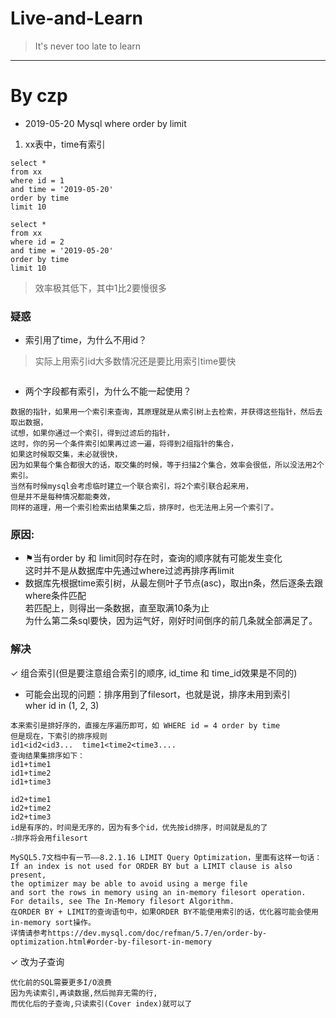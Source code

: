 # Live-and-Learn
> It's never too late to learn
---
# By czp
* 2019-05-20 Mysql where order by limit
1. xx表中，time有索引
```
select *
from xx
where id = 1
and time = '2019-05-20'
order by time
limit 10
```
```
select *
from xx
where id = 2
and time = '2019-05-20'
order by time
limit 10
```
> 效率极其低下，其中1比2要慢很多
### 疑惑
* 索引用了time，为什么不用id？
> 实际上用索引id大多数情况还是要比用索引time要快
```

```
* 两个字段都有索引，为什么不能一起使用？
```
数据的指针，如果用一个索引来查询，其原理就是从索引树上去检索，并获得这些指针，然后去取出数据，
试想，如果你通过一个索引，得到过滤后的指针，
这时，你的另一个条件索引如果再过滤一遍，将得到2组指针的集合，
如果这时候取交集，未必就很快，
因为如果每个集合都很大的话，取交集的时候，等于扫描2个集合，效率会很低，所以没法用2个索引。
当然有时候mysql会考虑临时建立一个联合索引，将2个索引联合起来用，
但是并不是每种情况都能奏效，
同样的道理，用一个索引检索出结果集之后，排序时，也无法用上另一个索引了。
```
### 原因:
* ⚑当有order by 和 limit同时存在时，查询的顺序就有可能发生变化   
   这时并不是从数据库中先通过where过滤再排序再limit   
* 数据库先根据time索引树，从最左侧叶子节点(asc)，取出n条，然后逐条去跟where条件匹配   
  若匹配上，则得出一条数据，直至取满10条为止   
  为什么第二条sql要快，因为运气好，刚好时间倒序的前几条就全部满足了。
### 解决
✓ 组合索引(但是要注意组合索引的顺序, id_time 和 time_id效果是不同的)
* 可能会出现的问题：排序用到了filesort，也就是说，排序未用到索引   
  wher id in (1, 2, 3)
```
本来索引是排好序的，直接左序遍历即可，如 WHERE id = 4 order by time
但是现在，下索引的排序规则
id1<id2<id3...  time1<time2<time3....
查询结果集排序如下：
id1+time1
id1+time2
id1+time3

id2+time1
id2+time2
id2+time3
id是有序的，时间是无序的，因为有多个id，优先按id排序，时间就是乱的了
∴排序将会用filesort
```
```
MySQL5.7文档中有一节——8.2.1.16 LIMIT Query Optimization，里面有这样一句话：
If an index is not used for ORDER BY but a LIMIT clause is also present, 
the optimizer may be able to avoid using a merge file 
and sort the rows in memory using an in-memory filesort operation. 
For details, see The In-Memory filesort Algorithm.
在ORDER BY + LIMIT的查询语句中，如果ORDER BY不能使用索引的话，优化器可能会使用in-memory sort操作。
详情请参考https://dev.mysql.com/doc/refman/5.7/en/order-by-optimization.html#order-by-filesort-in-memory
```
✓ 改为子查询
```
优化前的SQL需要更多I/O浪费
因为先读索引,再读数据,然后抛弃无需的行,
而优化后的子查询,只读索引(Cover index)就可以了
```
